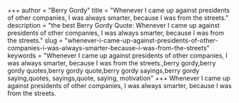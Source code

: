 +++
author = "Berry Gordy"
title = "Whenever I came up against presidents of other companies, I was always smarter, because I was from the streets."
description = "the best Berry Gordy Quote: Whenever I came up against presidents of other companies, I was always smarter, because I was from the streets."
slug = "whenever-i-came-up-against-presidents-of-other-companies-i-was-always-smarter-because-i-was-from-the-streets"
keywords = "Whenever I came up against presidents of other companies, I was always smarter, because I was from the streets.,berry gordy,berry gordy quotes,berry gordy quote,berry gordy sayings,berry gordy saying,quotes, sayings,quote, saying, motivation"
+++
Whenever I came up against presidents of other companies, I was always smarter, because I was from the streets.
